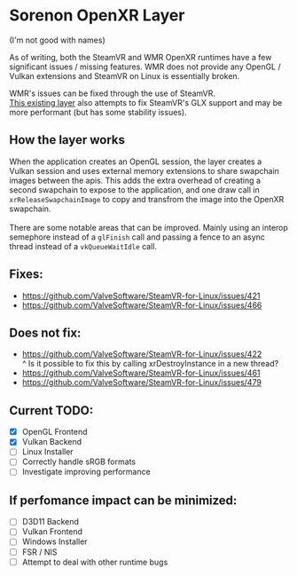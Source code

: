 # Sorenon OpenXR Layer
(I'm not good with names)


As of writing, both the SteamVR and WMR OpenXR runtimes have a few significant issues / missing features. 
WMR does not provide any OpenGL / Vulkan extensions and SteamVR on Linux is essentially broken.

WMR's issues can be fixed through the use of SteamVR. <br>
[This existing layer](https://github.com/ChristophHaag/gl_context_fix_layer) also attempts to fix SteamVR's GLX support and may be more performant (but has some stability issues).


## How the layer works
When the application creates an OpenGL session, the layer creates a Vulkan session and uses external memory extensions to share swapchain images between the apis. 
This adds the extra overhead of creating a second swapchain to expose to the application, and one draw call in `xrReleaseSwapchainImage` to copy and transfrom the image into the OpenXR swapchain.
<br><br>
There are some notable areas that can be improved. Mainly using an interop semephore instead of a `glFinish` call and passing a fence to an async thread instead of a `vkQueueWaitIdle` call.

## Fixes:
- https://github.com/ValveSoftware/SteamVR-for-Linux/issues/421
- https://github.com/ValveSoftware/SteamVR-for-Linux/issues/466

## Does not fix:
- https://github.com/ValveSoftware/SteamVR-for-Linux/issues/422<br>^ Is it possible to fix this by calling xrDestroyInstance in a new thread?
- https://github.com/ValveSoftware/SteamVR-for-Linux/issues/461
- https://github.com/ValveSoftware/SteamVR-for-Linux/issues/479

## Current TODO:
- [x] OpenGL Frontend
- [x] Vulkan Backend
- [ ] Linux Installer
- [ ] Correctly handle sRGB formats
- [ ] Investigate improving performance

## If perfomance impact can be minimized:
- [ ] D3D11 Backend
- [ ] Vulkan Frontend
- [ ] Windows Installer
- [ ] FSR / NIS
- [ ] Attempt to deal with other runtime bugs
